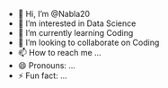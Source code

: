- 👋 Hi, I’m @Nabla20
- 👀 I’m interested in Data Science
- 🌱 I’m currently learning Coding
- 💞️ I’m looking to collaborate on Coding
- 📫 How to reach me ...
- 😄 Pronouns: ...
- ⚡ Fun fact: ...

<!---
Nabla20/Nabla20 is a ✨ special ✨ repository because its `README.md` (this file) appears on your GitHub profile.
You can click the Preview link to take a look at your changes.
--->
